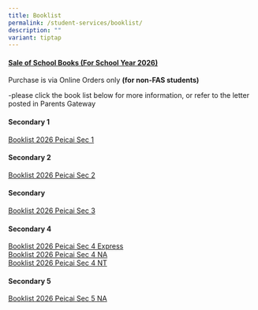 ```yaml
---
title: Booklist
permalink: /student-services/booklist/
description: ""
variant: tiptap
---
```

<h4><strong><u>Sale of School Books (For School Year 2026)</u></strong></h4>
<p>Purchase is via Online Orders only <strong>(for non-FAS students)</strong>
</p>
<p>-please click the book list below for more information, or refer to the
letter posted in Parents Gateway</p>
<h4><strong>Secondary 1</strong></h4>
<p><a href="/files/2026/Booklist_2026_Peicai_Sec_1.pdf" rel="noopener noreferrer nofollow" target="_blank"><u>Booklist 2026 Peicai Sec 1</u></a>
</p>
<h4><strong>Secondary 2</strong></h4>
<p><a href="/files/2026/Booklist_2026_Peicai_Sec_2.pdf" rel="noopener noreferrer nofollow" target="_blank">Booklist 2026 Peicai Sec 2</a>
</p>
<h4><strong>Secondary</strong></h4>
<p><a href="/files/2026/Booklist_2026_Peicai_Sec_3.pdf" rel="noopener noreferrer nofollow" target="">Booklist 2026 Peicai Sec 3</a>
</p>
<h4><strong>Secondary 4</strong></h4>
<p><a href="/files/2026/Booklist_2026_Peicai_Sec_4_Express.pdf" rel="noopener noreferrer nofollow" target="">Booklist 2026 Peicai Sec 4 Express</a>
<br><a href="/files/2026/Booklist_2026_Peicai_Sec_4_NA.pdf" rel="noopener noreferrer nofollow" target="">Booklist 2026 Peicai Sec 4 NA</a>
<br><a href="/files/2026/Booklist_2026_Peicai_Sec_4_NT.pdf" rel="noopener noreferrer nofollow" target="">Booklist 2026 Peicai Sec 4 NT</a>
</p>
<h4><strong>Secondary 5</strong></h4>
<p><a href="/files/2026/Booklist_2026_Peicai_Sec_5.pdf" rel="noopener noreferrer nofollow" target="">Booklist 2026 Peicai Sec 5 NA</a>
</p>